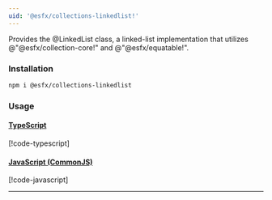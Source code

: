 ```yaml
---
uid: '@esfx/collections-linkedlist!'
---
```


Provides the @LinkedList class, a linked-list implementation that utilizes @"@esfx/collection-core!" and @"@esfx/equatable!".

### Installation

```sh
npm i @esfx/collections-linkedlist
```

### Usage

#### [TypeScript](#tab/ts)
[!code-typescript[](../examples/usage.ts)]
#### [JavaScript (CommonJS)](#tab/js)
[!code-javascript[](../examples/usage.js)]
***
